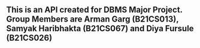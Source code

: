 ## This is an API created for DBMS Major Project. Group Members are Arman Garg (B21CS013), Samyak Haribhakta (B21CS067) and Diya Fursule (B21CS026)

## 